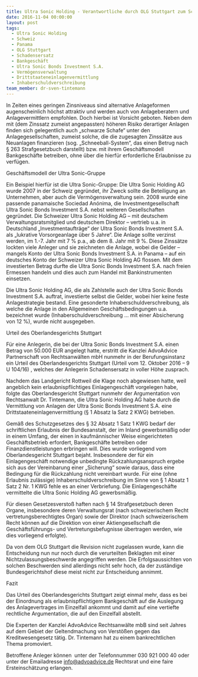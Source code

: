 ```yaml
---
title: Ultra Sonic Holding - Verantwortliche durch OLG Stuttgart zum Schadensersatz verurteilt
date: 2016-11-04 00:00:00
layout: post
tags:
  - Ultra Sonic Holding
  - Schweiz
  - Panama
  - OLG Stuttgart
  - Schadensersatz
  - Bankgeschäft
  - Ultra Sonic Bonds Investment S.A.
  - Vermögensverwaltung
  - Drittstaateneinlagenvermittlung
  - Inhaberschuldverschreibung
team_member: dr-sven-tintemann
---
```



In Zeiten eines geringen Zinsniveaus sind alternative Anlageformen augenscheinlich h&ouml;chst attraktiv und werden auch von Anlageberatern und Anlagevermittlern empfohlen. Doch hierbei ist Vorsicht geboten. Neben dem mit (dem Zinssatz zumeist angepassten) h&ouml;heren Risiko derartiger Anlagen finden sich gelegentlich auch „schwarze Schafe“ unter den Anlagegesellschaften, zumeist solche, die die zugesagten Zinss&auml;tze aus Neuanlagen finanzieren (sog. „Schneeball-System“, das einen Betrug nach &sect; 263 Strafgesetzbuch darstellt) bzw. mit ihrem Gesch&auml;ftsmodell Bankgesch&auml;fte betreiben, ohne &uuml;ber die hierf&uuml;r erforderliche Erlaubnisse zu verf&uuml;gen.

Gesch&auml;ftsmodell der Ultra Sonic-Gruppe

Ein Beispiel hierf&uuml;r ist die Ultra Sonic-Gruppe: Die Ultra Sonic Holding AG wurde 2007 in der Schweiz gegr&uuml;ndet, ihr Zweck sollte die Beteiligung an Unternehmen, aber auch die Verm&ouml;gensverwaltung sein. 2008 wurde eine passende panamaische Sociedad An&oacute;nima, die Investmentgesellschaft Ultra Sonic Bonds Investment S.A. nebst weiteren Gesellschaften gegr&uuml;ndet. Die Schweizer Ultra Sonic Holding AG – mit deutschem Verwaltungsratsmitglied und deutschem Direktor – vertrieb u.a. in Deutschland „Investmentauftr&auml;ge“ der Ultra Sonic Bonds Investment S.A. als „lukrative Vorsorgeanlage &uuml;ber 5 Jahre“. Die Anlage sollte verzinst werden, im 1.-7. Jahr mit 7 % p.a., ab dem 8. Jahr mit 9 %. Diese Zinss&auml;tze lockten viele Anleger und sie zeichneten die Anlage, wobei die Gelder – mangels Konto der Ultra Sonic Bonds Investment S.A. in Panama – auf ein deutsches Konto der Schweizer Ultra Sonic Holding AG flossen. Mit dem investierten Betrag durfte die Ultra Sonic Bonds Investment S.A. nach freien Ermessen handeln und dies auch zum Handel mit Bankinstrumenten einsetzen.

Die Ultra Sonic Holding AG, die als Zahlstelle auch der Ultra Sonic Bonds Investment S.A. auftrat, investierte selbst die Gelder, wobei hier keine feste Anlagestrategie bestand. Eine gesonderte Inhaberschuldverschreibung, als welche die Anlage in den Allgemeinen Gesch&auml;ftsbedingungen u.a. bezeichnet wurde (Inhaberschuldverschreibung … mit einer Absicherung von 12 %), wurde nicht ausgegeben.

Urteil des Oberlandesgerichts Stuttgart

F&uuml;r eine Anlegerin, die bei der Ultra Sonic Bonds Investment S.A. einen Betrag von 50.000 EUR angelegt hatte, erstritt die Kanzlei AdvoAdvice Partnerschaft von Rechtsanw&auml;lten mbH nunmehr in der Berufungsinstanz ein Urteil des Oberlandesgerichts Stuttgart (Urteil vom 12. Oktober 2016 – 9 U 104/16) , welches der Anlegerin Schadensersatz in voller H&ouml;he zusprach.

Nachdem das Landgericht Rottweil die Klage noch abgewiesen hatte, weil angeblich kein erlaubnispflichtiges Einlagengesch&auml;ft vorgelegen habe, folgte das Oberlandesgericht Stuttgart nunmehr der Argumentation von Rechtsanwalt Dr. Tintemann, die Ultra Sonic Holding AG habe durch die Vermittlung von Anlagen der Ultra Sonic Bonds Investment S.A. eine Drittstaateneinlagenvermittlung (&sect; 1 Absatz la Satz 2 KWG) betrieben.

Gem&auml;&szlig; des Schutzgesetzes des &sect; 32 Absatz 1 Satz 1 KWG bedarf der schriftlichen Erlaubnis der Bundesanstalt, der im Inland gewerbsm&auml;&szlig;ig oder in einem Umfang, der einen in kaufm&auml;nnischer Weise eingerichteten Gesch&auml;ftsbetrieb erfordert, Bankgesch&auml;fte betreiben oder Finanzdienstleistungen erbringen will. Dies wurde vorliegend vom Oberlandesgericht Stuttgart bejaht. Insbesondere der f&uuml;r ein Einlagengesch&auml;ft notwendige unbedingte R&uuml;ckzahlungsanspruch ergebe sich aus der Vereinbarung einer „Sicherung“ sowie daraus, dass eine Bedingung f&uuml;r die R&uuml;ckzahlung nicht vereinbart wurde. F&uuml;r eine (ohne Erlaubnis zul&auml;ssige) Inhaberschuldverschreibung im Sinne von &sect; 1 Absatz 1 Satz 2 Nr. 1 KWG fehle es an einer Verbriefung. Die Einlagengesch&auml;fte vermittelte die Ultra Sonic Holding AG gewerbsm&auml;&szlig;ig.

F&uuml;r diesen Gesetzesversto&szlig; haften nach &sect; 14 Strafgesetzbuch deren Organe, insbesondere deren Verwaltungsrat (nach schweizerischem Recht vertretungsberechtigtes Organ) sowie der Direktor (nach schweizerischem Recht k&ouml;nnen auf die Direktion von einer Aktiengesellschaft die Gesch&auml;ftsf&uuml;hrungs- und Vertretungsbefugnisse &uuml;bertragen werden, wie dies vorliegend erfolgte).

Da von dem OLG Stuttgart die Revision nicht zugelassen wurde, kann die Entscheidung nun nur noch durch die verurteilten Beklagten mit einer Nichtzulassungsbeschwerde angegriffen werden. Die Erfolgsaussichten von solchen Beschwerden sind allerdings nicht sehr hoch, da der zust&auml;ndige Bundesgerichtshof diese meist nicht zur Entscheidung annimmt.

Fazit

Das Urteil des Oberlandesgerichts Stuttgart zeigt einmal mehr, dass es bei der Einordnung als erlaubnispflichtigem Bankgesch&auml;ft auf die Auslegung des Anlagevertrages im Einzelfall ankommt und damit auf eine vertiefte rechtliche Argumentation, die auf den Einzelfall abstellt.

Die Experten der Kanzlei AdvoAdvice Rechtsanw&auml;lte mbB sind seit Jahres auf dem Gebiet der Geltendmachung von Verst&ouml;&szlig;en gegen das Kreditwesengesetz t&auml;tig. Dr. Tintemann hat zu einem bankrechtlichen Thema promoviert.

Betroffene Anleger k&ouml;nnen&nbsp; unter der Telefonnummer 030 921 000 40 oder unter der Emailadresse info@advoadvice.de Rechtsrat und eine faire Ersteinsch&auml;tzung erlangen.